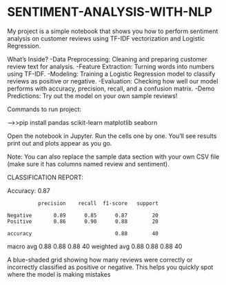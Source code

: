 # SENTIMENT-ANALYSIS-WITH-NLP
My project is a simple notebook that shows you how to perform sentiment analysis on customer reviews using TF-IDF vectorization and Logistic Regression.

What’s Inside?
-Data Preprocessing: Cleaning and preparing customer review text for analysis.
-Feature Extraction: Turning words into numbers using TF-IDF.
-Modeling: Training a Logistic Regression model to classify reviews as positive or negative.
-Evaluation: Checking how well our model performs with accuracy, precision, recall, and a confusion matrix.
-Demo Predictions: Try out the model on your own sample reviews!

Commands to run project:

-->>pip install pandas scikit-learn matplotlib seaborn

Open the notebook in Jupyter.
Run the cells one by one. You’ll see results print out and plots appear as you go.

Note: You can also replace the sample data section with your own CSV file (make sure it has columns named review and sentiment).

CLASSIFICATION REPORT:

Accuracy: 0.87

              precision    recall  f1-score   support

    Negative       0.89      0.85      0.87        20
    Positive       0.86      0.90      0.88        20

    accuracy                           0.88        40
   macro avg       0.88      0.88      0.88        40
weighted avg       0.88      0.88      0.88        40


A blue-shaded grid showing how many reviews were correctly or incorrectly classified as positive or negative. This helps you quickly spot where the model is making mistakes




